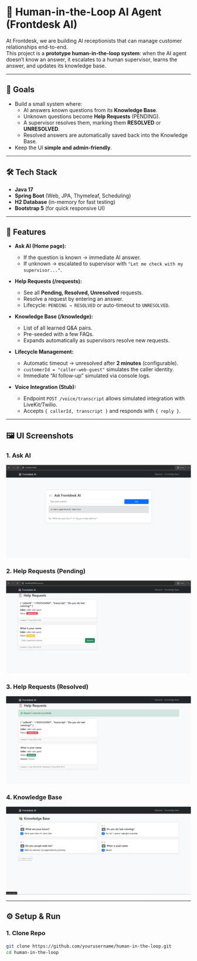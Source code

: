 # 🤖 Human-in-the-Loop AI Agent (Frontdesk AI)

At Frontdesk, we are building AI receptionists that can manage customer relationships end-to-end.  
This project is a **prototype human-in-the-loop system**: when the AI agent doesn’t know an answer, it escalates to a human supervisor, learns the answer, and updates its knowledge base.

---

## 🎯 Goals
- Build a small system where:
    - AI answers known questions from its **Knowledge Base**.
    - Unknown questions become **Help Requests** (PENDING).
    - A supervisor resolves them, marking them **RESOLVED** or **UNRESOLVED**.
    - Resolved answers are automatically saved back into the Knowledge Base.
- Keep the UI **simple and admin-friendly**.

---

## 🛠 Tech Stack
- **Java 17**
- **Spring Boot** (Web, JPA, Thymeleaf, Scheduling)
- **H2 Database** (in-memory for fast testing)
- **Bootstrap 5** (for quick responsive UI)

---

## 🚀 Features
- **Ask AI (Home page):**
    - If the question is known → immediate AI answer.
    - If unknown → escalated to supervisor with `"Let me check with my supervisor..."`.

- **Help Requests (/requests):**
    - See all **Pending, Resolved, Unresolved** requests.
    - Resolve a request by entering an answer.
    - Lifecycle: `PENDING → RESOLVED` or auto-timeout to `UNRESOLVED`.

- **Knowledge Base (/knowledge):**
    - List of all learned Q&A pairs.
    - Pre-seeded with a few FAQs.
    - Expands automatically as supervisors resolve new requests.

- **Lifecycle Management:**
    - Automatic timeout → unresolved after **2 minutes** (configurable).
    - `customerId = "caller-web-guest"` simulates the caller identity.
    - Immediate “AI follow-up” simulated via console logs.

- **Voice Integration (Stub):**
    - Endpoint `POST /voice/transcript` allows simulated integration with LiveKit/Twilio.
    - Accepts `{ callerId, transcript }` and responds with `{ reply }`.

---

## 🖼 UI Screenshots

### 1. Ask AI
![Ask Page](screenshots/ask-page.png)

### 2. Help Requests (Pending)
![Requests Pending](screenshots/requests-pending.png)

### 3. Help Requests (Resolved)
![Requests Resolved](screenshots/requests-resolved.png)

### 4. Knowledge Base
![Knowledge Base](screenshots/kb-page.png)

---

## ⚙️ Setup & Run

### 1. Clone Repo
```bash
git clone https://github.com/yourusername/human-in-the-loop.git
cd human-in-the-loop
